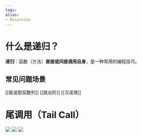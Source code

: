 ```yaml
---
tags: 
alias:
- Recursion
---
```


# 什么是递归？

**递归**：函数（方法）**直接或间接调用自身**，是一种常用的编程技巧。
## 常见问题场景
[[斐波那契数列]]
[[跳台阶]]
[[汉诺塔]]

# 尾调用（Tail Call）
![](https://img-blog.csdnimg.cn/20200415170446495.png?x-oss-process=image/watermark,type_ZmFuZ3poZW5naGVpdGk,shadow_10,text_aHR0cHM6Ly9ibG9nLmNzZG4ubmV0L3dlaXhpbl80MzczNDA5NQ==,size_16,color_FFFFFF,t_70)
![](https://img-blog.csdnimg.cn/20200415170446495.png?x-oss-process=image/watermark,type_ZmFuZ3poZW5naGVpdGk,shadow_10,text_aHR0cHM6Ly9ibG9nLmNzZG4ubmV0L3dlaXhpbl80MzczNDA5NQ==,size_16,color_FFFFFF,t_70)
![](https://img-blog.csdnimg.cn/20200415170720555.png?x-oss-process=image/watermark,type_ZmFuZ3poZW5naGVpdGk,shadow_10,text_aHR0cHM6Ly9ibG9nLmNzZG4ubmV0L3dlaXhpbl80MzczNDA5NQ==,size_16,color_FFFFFF,t_70)





